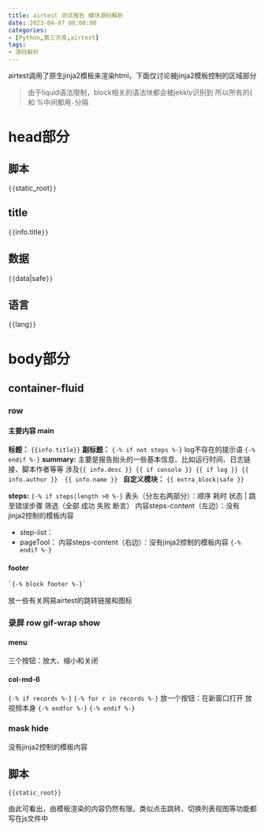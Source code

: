 ```yaml
---
title: airtest 测试报告 模块源码解析
date: 2023-04-07 08:00:00
categories:
- [Python,第三方库,airtest]
tags: 
- 源码解析
---
```




airtest调用了原生jinja2模板来渲染html，下面仅讨论被jinja2模板控制的区域部分

> 由于liquid语法限制，block相关的语法块都会被jekkly识别到
> 所以所有的{ 和 %中间都用`-`分隔
# head部分
## 脚本
`{{`static_root`}}`
## title
`{{`info.title`}}`
## 数据
`{{`data|safe`}}`
## 语言
`{{`lang`}}`

# body部分
## container-fluid
### row
#### 主要内容 main
**标题：**
`{{info.title}}`
**副标题：**
`{-% if not steps %-}`
log不存在的提示语
`{-% endif %-}`
**summary:**
主要是报告抬头的一些基本信息、比如运行时间、日志链接、脚本作者等等
涉及`{{ info.desc }} {{ if console }} {{ if log }} {{ info.author }}  {{ info.name }} `
**自定义模块：**
`{{ extra_block|safe }}`

**steps:**
`{-% if steps|length >0 %-}`
表头（分左右两部分）：顺序 耗时 状态    |     跳至错误步骤 筛选（全部 成功 失败 断言）
内容steps-content（左边）：没有jinja2控制的模板内容
+ step-list：
+ pageTool：
内容steps-content（右边）：没有jinja2控制的模板内容
`{-% endif %-}`

#### footer
```html
`{-% block footer %-}`
```
放一些有关网易airtest的跳转链接和图标



### 录屏 row gif-wrap show
#### menu
三个按钮：放大、缩小和关闭
#### col-md-6
`{-% if records %-}`
  `{-% for r in records %-}`
    放一个按钮：在新窗口打开
    放视频本身
  `{-% endfor %-}`
`{-% endif %-}`

### mask hide
没有jinja2控制的模板内容

## 脚本
`{{static_root}}`

由此可看出，由模板渲染的内容仍然有限。类似点击跳转、切换列表视图等功能都写在js文件中
